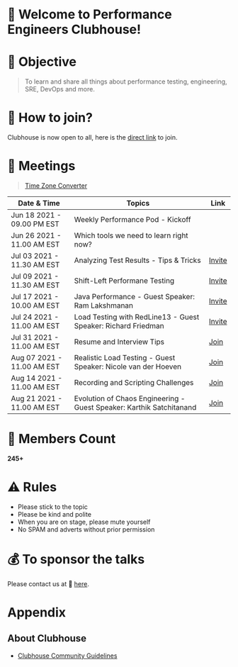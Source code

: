 # 👋 Welcome to Performance Engineers Clubhouse!

# 🎯 Objective

> To learn and share all things about performance testing, engineering, SRE, DevOps and more.

# 🤝 How to join?

Clubhouse is now open to all, here is the [direct link](https://www.clubhouse.com/club/performance-engineers) to join.

# 📲 Meetings

> [Time Zone Converter](https://www.worldtimebuddy.com)

|Date & Time | Topics | Link |
|--|--|--|
| Jun 18 2021 - 09.00 PM EST | Weekly Performance Pod - Kickoff | |
| Jun 26 2021 - 11.00 AM EST | Which tools we need to learn right now? | |
| Jul 03 2021 - 11.30 AM EST | Analyzing Test Results - Tips & Tricks | [Invite](https://www.clubhouse.com/event/P9K7NgLA) |
| Jul 09 2021 - 11.30 AM EST | Shift-Left Performane Testing  | [Invite](https://www.clubhouse.com/join/performance-engineers/dUkV1zI0/MRDp8LVE) |
| Jul 17 2021 - 10.00 AM EST | Java Performance - Guest Speaker: Ram Lakshmanan  | [Invite](https://www.clubhouse.com/join/performance-engineers/rPsHTge0/xB0Kj016) |
| Jul 24 2021 - 11.00 AM EST | Load Testing with RedLine13 - Guest Speaker: Richard Friedman  | [Invite](https://www.clubhouse.com/event/xp1v57rj) |
| Jul 31 2021 - 11.00 AM EST | Resume and Interview Tips  | [Join](https://www.clubhouse.com/join/performance-engineers/hHzngkSY/xlj3E19L) |
| Aug 07 2021 - 11.00 AM EST | Realistic Load Testing - Guest Speaker: Nicole van der Hoeven  | [Join](https://www.clubhouse.com/join/performance-engineers/guivekjO/m2j1DzDq) |
| Aug 14 2021 - 11.00 AM EST | Recording and Scripting Challenges  | [Join](https://www.clubhouse.com/join/performance-engineers/H10OB0zQ/PY4Y3AdO) |
| Aug 21 2021 - 11.00 AM EST | Evolution of Chaos Engineering - Guest Speaker: Karthik Satchitanand  | [Join](https://www.clubhouse.com/join/performance-engineers/mVMWveXd/xpXlkNLq) |

# 👥 Members Count

**245+**

# ⚠ Rules

* Please stick to the topic
* Please be kind and polite
* When you are on stage, please mute yourself
* No SPAM and adverts without prior permission

# 💰 To sponsor the talks

Please contact us at 📩 [here](mailto:contact@qainsights.com).

# Appendix

## About Clubhouse

* [Clubhouse Community Guidelines](https://www.notion.so/Community-Guidelines-461a6860abda41649e17c34dc1dd4b5f)
